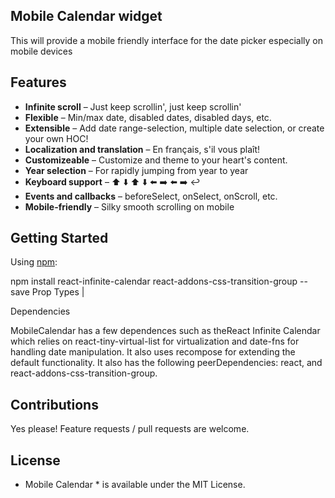 ## Mobile Calendar widget
 This will provide a mobile friendly interface for the date picker especially on mobile devices 


 Features
---------------

* **Infinite scroll** – Just keep scrollin', just keep scrollin'
* **Flexible** – Min/max date, disabled dates, disabled days, etc.
* **Extensible** – Add date range-selection, multiple date selection, or create your own HOC!
* **Localization and translation** – En français, s'il vous plaît!
* **Customizeable** – Customize and theme to your heart's content.
* **Year selection** – For rapidly jumping from year to year
* **Keyboard support** – ⬆️ ⬇️ ⬆️ ⬇️ ⬅️ ➡️ ⬅️ ➡️ ↩️
* **Events and callbacks** – beforeSelect, onSelect, onScroll, etc.
* **Mobile-friendly** – Silky smooth scrolling on mobile


Getting Started
---------------

Using [npm](https://www.npmjs.com/):

npm install react-infinite-calendar react-addons-css-transition-group --save
 Prop Types
                                                          |

Dependencies

 MobileCalendar has a few dependences such as theReact Infinite Calendar which relies on react-tiny-virtual-list for virtualization and date-fns for handling date manipulation. It also uses recompose for extending the default functionality. It also has the following peerDependencies: react, and react-addons-css-transition-group.

Contributions
------------
Yes please! Feature requests / pull requests are welcome. 

License
---------
* Mobile Calendar * is available under the MIT License.